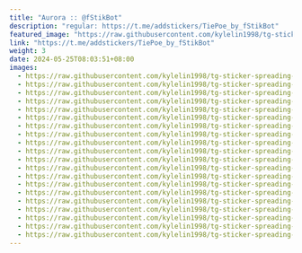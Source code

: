 ```yaml
---
title: "Aurora :: @fStikBot"
description: "regular: https://t.me/addstickers/TiePoe_by_fStikBot"
featured_image: "https://raw.githubusercontent.com/kylelin1998/tg-sticker-spreading-worldwide-images/main/img/3d2c9d96-07c3-4bd6-9e59-91cac02c2f9f.jpg"
link: "https://t.me/addstickers/TiePoe_by_fStikBot"
weight: 3
date: 2024-05-25T08:03:51+08:00
images:
  - https://raw.githubusercontent.com/kylelin1998/tg-sticker-spreading-worldwide-images/main/img/3d2c9d96-07c3-4bd6-9e59-91cac02c2f9f.jpg
  - https://raw.githubusercontent.com/kylelin1998/tg-sticker-spreading-worldwide-images/main/img/6176e252-76ad-45a5-b751-92f61878f9c1.jpg
  - https://raw.githubusercontent.com/kylelin1998/tg-sticker-spreading-worldwide-images/main/img/8531e74e-e68a-4ce9-8134-a285f9dcb76f.jpg
  - https://raw.githubusercontent.com/kylelin1998/tg-sticker-spreading-worldwide-images/main/img/918ff23a-13de-4927-bbb8-f25977adb225.jpg
  - https://raw.githubusercontent.com/kylelin1998/tg-sticker-spreading-worldwide-images/main/img/4654058f-fc2f-45fb-8bf8-1db2f9f25d0a.jpg
  - https://raw.githubusercontent.com/kylelin1998/tg-sticker-spreading-worldwide-images/main/img/cab8abf4-257c-4f2e-a881-66353f200d96.jpg
  - https://raw.githubusercontent.com/kylelin1998/tg-sticker-spreading-worldwide-images/main/img/843c3c4a-600f-4e24-902e-d9326fb04e34.jpg
  - https://raw.githubusercontent.com/kylelin1998/tg-sticker-spreading-worldwide-images/main/img/21863e94-c8d3-4517-b0a3-6168bb85e532.jpg
  - https://raw.githubusercontent.com/kylelin1998/tg-sticker-spreading-worldwide-images/main/img/34d89a9b-17ae-4077-922a-d8ab83725801.jpg
  - https://raw.githubusercontent.com/kylelin1998/tg-sticker-spreading-worldwide-images/main/img/5f3995cc-d4a5-4c5f-80d8-486eb77eaa29.jpg
  - https://raw.githubusercontent.com/kylelin1998/tg-sticker-spreading-worldwide-images/main/img/8922f0db-de7c-4281-a09d-f3356855c8c7.jpg
  - https://raw.githubusercontent.com/kylelin1998/tg-sticker-spreading-worldwide-images/main/img/b0b1ae45-9316-4999-9071-cd8667b0b352.jpg
  - https://raw.githubusercontent.com/kylelin1998/tg-sticker-spreading-worldwide-images/main/img/75f0385e-950b-4af5-b4cb-b8e92c78dd18.jpg
  - https://raw.githubusercontent.com/kylelin1998/tg-sticker-spreading-worldwide-images/main/img/5ff921df-608b-40a7-b7ea-56671493091a.jpg
  - https://raw.githubusercontent.com/kylelin1998/tg-sticker-spreading-worldwide-images/main/img/0ba96363-afa0-4601-a5f6-6322858f5d0b.jpg
  - https://raw.githubusercontent.com/kylelin1998/tg-sticker-spreading-worldwide-images/main/img/87ba5997-5e71-4bd4-b51f-012287c68247.jpg
  - https://raw.githubusercontent.com/kylelin1998/tg-sticker-spreading-worldwide-images/main/img/f4b63a17-d53b-4974-a6d7-ef3c3e9d2f0b.jpg
  - https://raw.githubusercontent.com/kylelin1998/tg-sticker-spreading-worldwide-images/main/img/06154eee-ae83-4701-b6fc-140f515cd2f4.jpg
  - https://raw.githubusercontent.com/kylelin1998/tg-sticker-spreading-worldwide-images/main/img/82d6e788-27dd-4758-bcc8-7b7c7c2ba05b.jpg
  - https://raw.githubusercontent.com/kylelin1998/tg-sticker-spreading-worldwide-images/main/img/0c233729-9168-4f3b-bf5a-e3deae5a7806.jpg
---
```

